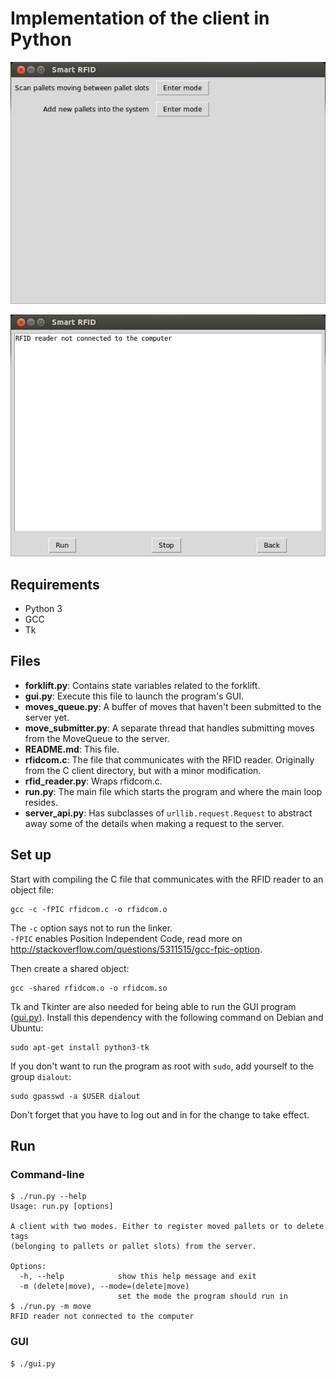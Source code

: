 # Implementation of the client in Python

![Screenshot 1](screenshot1.png)

![Screenshot 2](screenshot2.png)

## Requirements

* Python 3
* GCC
* Tk

## Files

* **forklift.py**: Contains state variables related to the forklift.
* **gui.py**: Execute this file to launch the program's GUI.
* **moves_queue.py**: A buffer of moves that haven't been submitted to the
  server yet.
* **move_submitter.py**: A separate thread that handles submitting moves from
  the MoveQueue to the server.
* **README.md**: This file.
* **rfidcom.c**: The file that communicates with the RFID reader. Originally
  from the C client directory, but with a minor modification.
* **rfid_reader.py**: Wraps rfidcom.c.
* **run.py**: The main file which starts the program and where the main loop
  resides.
* **server_api.py**: Has subclasses of `urllib.request.Request` to abstract
  away some of the details when making a request to the server.

## Set up

Start with compiling the C file that communicates with the RFID reader to an
object file:

    gcc -c -fPIC rfidcom.c -o rfidcom.o

The `-c` option says not to run the linker.  
`-fPIC` enables Position Independent Code, read more on
<http://stackoverflow.com/questions/5311515/gcc-fpic-option>.

Then create a shared object:

    gcc -shared rfidcom.o -o rfidcom.so

Tk and Tkinter are also needed for being able to run the GUI program
([gui.py](gui.py)). Install this dependency with the following command on
Debian and Ubuntu:

    sudo apt-get install python3-tk

If you don't want to run the program as root with `sudo`, add yourself to the
group `dialout`:

    sudo gpasswd -a $USER dialout

Don't forget that you have to log out and in for the change to take effect.

## Run

### Command-line

    $ ./run.py --help
    Usage: run.py [options]

    A client with two modes. Either to register moved pallets or to delete tags
    (belonging to pallets or pallet slots) from the server.

    Options:
      -h, --help            show this help message and exit
      -m (delete|move), --mode=(delete|move)
                            set the mode the program should run in
    $ ./run.py -m move
    RFID reader not connected to the computer

### GUI

    $ ./gui.py
